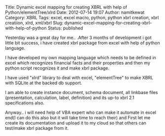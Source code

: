 Title: Dynamic excel mapping for creating XBRL with help of Python/elementTree/xlrd
Date: 2012-07-14 19:07
Author: namitkewat
Category: XBRL
Tags: excel, excel macro, python, python xbrl creation, xbrl creatiion, xlrd, xml/xbrl
Slug: dynamic-excel-mapping-for-creating-xbrl-with-help-of-python
Status: published

Yesterday was a great day for me.. .After 3 months of development i got
little bit success, i have created xbrl package from excel with help of
python language.

I have developed my own mapping language which needs to be defined in
excel which recognizes financial facts and their properties and then my
python script recognizes it and make xbrl package.

I have used "xlrd" library to deal with excel, "elementTree" to make
XBRL with SQLite at the backed db support.

I am able to create instance document, schema document, all linkbase
files (presentation, calculation, label, definition) and its up-to xbrl
2.1 specifications also.

Anyway.. i will need help of VBA expert who can make it automate in
excel end(I can do this also but it will take time to reach their)
and First let me create its documentation and upload it to my cloud so
that others can test/make xbrl package from it.
